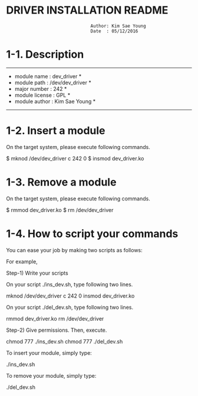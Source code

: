 # DRIVER INSTALLATION README

				                    Author: Kim Sae Young
                    				Date  : 05/12/2016

# 1-1. Description

************************************
* module name    : dev_driver      *
* module path    : /dev/dev_driver *
* major number	 : 242             *
* module license : GPL             *
* module author	 : Kim Sae Young   *
************************************

# 1-2. Insert a module

On the target system, please execute following commands.

$ mknod /dev/dev_driver c 242 0
$ insmod dev_driver.ko

# 1-3. Remove a module

On the target system, please execute following commands.

$ rmmod dev_driver.ko
$ rm /dev/dev_driver

# 1-4. How to script your commands

You can ease your job by making two scripts as follows:

For example,
 
  Step-1) Write your scripts

  On your script ./ins_dev.sh, type following two lines.

  mknod /dev/dev_driver c 242 0
  insmod dev_driver.ko

  On your script ./del_dev.sh, type following two lines.

  rmmod dev_driver.ko
  rm /dev/dev_driver

  Step-2) Give permissions. Then, execute.

  chmod 777 ./ins_dev.sh
  chmod 777 ./del_dev.sh

  To insert your module, simply type:
 
  ./ins_dev.sh

  To remove your module, simply type:

  ./del_dev.sh


